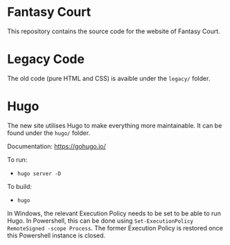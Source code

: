 # Fantasy Court
This repository contains the source code for the website of Fantasy Court.

# Legacy Code
The old code (pure HTML and CSS) is avaible under the `legacy/` folder.

# Hugo
The new site utilises Hugo to make everything more maintainable. It can be found under the `hugo/` folder.

Documentation: https://gohugo.io/

To run:
- `hugo server -D`

To build:
- `hugo`

In Windows, the relevant Execution Policy needs to be set to be able to run Hugo. In Powershell, this can be done using `Set-ExecutionPolicy RemoteSigned -scope Process`. The former Execution Policy is restored once this Powershell instance is closed.
